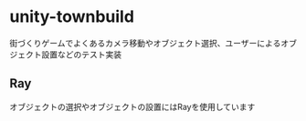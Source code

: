 # unity-townbuild
街づくりゲームでよくあるカメラ移動やオブジェクト選択、ユーザーによるオブジェクト設置などのテスト実装

## Ray
オブジェクトの選択やオブジェクトの設置にはRayを使用しています
